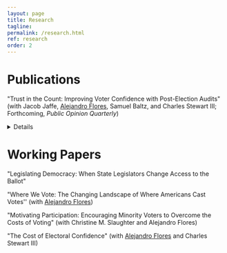 ```yaml
---
layout: page
title: Research
tagline:
permalink: /research.html
ref: research
order: 2
---
```

# Publications
"Trust in the Count: Improving Voter Confidence with Post-Election Audits" (with Jacob Jaffe, [Alejandro Flores](https://a-flores.com), Samuel Baltz, and Charles Stewart III; Forthcoming, *Public Opinion Quarterly*) <details style="cursor: pointer;">**Abstract**: Post-election audits are thought to bolster voter confidence in elections, but it is unclear which aspects of audits drive public trust. Using pre-registered vignette and conjoint survey experiments administered by YouGov on a sample of 2,000 American respondents, we find that how an audit is conducted is more important than what an audit finds. Structural features of audits, like who conducts it and how its results are announced, turn out to be more consequential to voter evaluations of election results than the actual discrepancy found. Moreover, while Democrats and Republicans have increasingly divided views of the state of democracy in the United States, they are similarly receptive to information presented about audits, and largely agree that audits are effective tools for detecting errors in vote counting. Our findings thus reinforce the expectation that audits do increase voter trust and suggest that election administrators can strengthen voter confidence by making audits as transparent as possible.</details>

# Working Papers
"Legislating Democracy: When State Legislators Change Access to the Ballot"

"Where We Vote: The Changing Landscape of Where Americans Cast Votes'' (with [Alejandro Flores](https://a-flores.com))

"Motivating Participation: Encouraging Minority Voters to Overcome the Costs of Voting" (with Christine M. Slaughter and Alejandro Flores)

"The Cost of Electoral Confidence" (with [Alejandro Flores](https://a-flores.com) and Charles Stewart III)